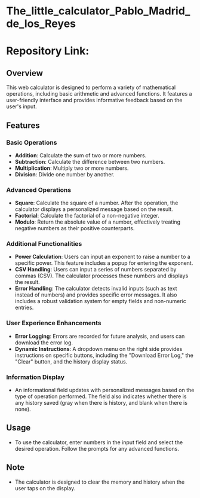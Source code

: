 # The_little_calculator_Pablo_Madrid_de_los_Reyes

# Repository Link: 

## Overview
This web calculator is designed to perform a variety of mathematical operations, including basic arithmetic and advanced functions. It features a user-friendly interface and provides informative feedback based on the user's input.

## Features

### Basic Operations
- **Addition**: Calculate the sum of two or more numbers.
- **Subtraction**: Calculate the difference between two numbers.
- **Multiplication**: Multiply two or more numbers.
- **Division**: Divide one number by another.

### Advanced Operations
- **Square**: Calculate the square of a number. After the operation, the calculator displays a personalized message based on the result.
- **Factorial**: Calculate the factorial of a non-negative integer.
- **Modulo**: Return the absolute value of a number, effectively treating negative numbers as their positive counterparts.

### Additional Functionalities
- **Power Calculation**: Users can input an exponent to raise a number to a specific power. This feature includes a popup for entering the exponent.
- **CSV Handling**: Users can input a series of numbers separated by commas (CSV). The calculator processes these numbers and displays the result.
- **Error Handling**: The calculator detects invalid inputs (such as text instead of numbers) and provides specific error messages. It also includes a robust validation system for empty fields and non-numeric entries.

### User Experience Enhancements
- **Error Logging**: Errors are recorded for future analysis, and users can download the error log.
- **Dynamic Instructions**: A dropdown menu on the right side provides instructions on specific buttons, including the "Download Error Log," the "Clear" button, and the history display status.

### Information Display
- An informational field updates with personalized messages based on the type of operation performed. The field also indicates whether there is any history saved (gray when there is history, and blank when there is none).

## Usage
- To use the calculator, enter numbers in the input field and select the desired operation. Follow the prompts for any advanced functions. 

## Note
- The calculator is designed to clear the memory and history when the user taps on the display.
